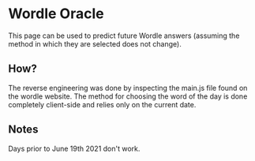 # Wordle Oracle
This page can be used to predict future Wordle answers (assuming the method in which they are selected does not change).

## How?
The reverse engineering was done by inspecting the main.js file found on the wordle website. The method for choosing the word of the day is done completely client-side and relies only on the current date.

## Notes
Days prior to June 19th 2021 don't work.
